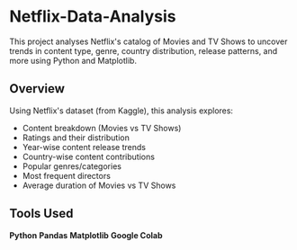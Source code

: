 # Netflix-Data-Analysis
This project analyses Netflix's catalog of Movies and TV Shows to uncover trends in content type, genre, country distribution, release patterns, and more using Python and Matplotlib.

## Overview
Using Netflix's dataset (from Kaggle), this analysis explores:

- Content breakdown (Movies vs TV Shows)
- Ratings and their distribution
- Year-wise content release trends
- Country-wise content contributions
- Popular genres/categories
- Most frequent directors
- Average duration of Movies vs TV Shows

## Tools Used
**Python**
**Pandas**
**Matplotlib**
**Google Colab**
